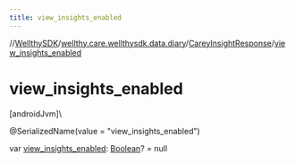 ```yaml
---
title: view_insights_enabled
---
```

//[WellthySDK](../../../index.html)/[wellthy.care.wellthysdk.data.diary](../index.html)/[CareyInsightResponse](index.html)/[view_insights_enabled](view_insights_enabled.html)



# view_insights_enabled



[androidJvm]\




@SerializedName(value = "view_insights_enabled")



var [view_insights_enabled](view_insights_enabled.html): [Boolean](https://kotlinlang.org/api/latest/jvm/stdlib/kotlin/-boolean/index.html)? = null




